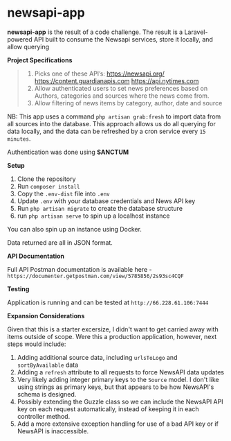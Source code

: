 newsapi-app
===

**newsapi-app** is the result of a code challenge. The result is a Laravel-powered API built to consume the Newsapi services, store it locally, and allow querying

**Project Specifications**

> 1. Picks one of these API’s: 
> https://newsapi.org/
> https://content.guardianapis.com
> https://api.nytimes.com
> 2. Allow authenticated users to set news preferences based on Authors, categories and sources where the news come from. 
> 3. Allow filtering of news items by category, author, date and source

NB: This app uses a command `php artisan grab:fresh` to import data from all sources into the database. This approach allows us do all querying for data locally, and the data can be refreshed by a cron service every `15 minutes`.

Authentication was done using **SANCTUM**

**Setup**

1. Clone the repository
2. Run `composer install`
3. Copy the `.env-dist` file into `.env`
4. Update `.env` with your database credentials and News API key
5. Run `php artisan migrate` to create the database structure
6. run `php artisan serve` to spin up a localhost instance

You can also spin up an instance using Docker.

Data returned are all in JSON format.

**API Documentation**

Full API Postman documentation is available here - `https://documenter.getpostman.com/view/5785856/2s93sc4CQF`

**Testing**

Application is running and can be tested at `http://66.228.61.106:7444`

**Expansion Considerations**

Given that this is a starter excersize, I didn't want to get carried away with items outside of scope. Were this a production application, however, next steps would include:

1. Adding additional source data, including `urlsToLogo` and `sortByAvailable` data
2. Adding a `refresh` attribute to all requests to force NewsAPI data updates
3. Very likely adding integer primary keys to the `Source` model. I don't like using strings as primary keys, but that appears to be how NewsAPI's schema is designed.
4. Possibly extending the Guzzle class so we can include the NewsAPI API key on each request automatically, instead of keeping it in each controller method.
5. Add a more extensive exception handling for use of a bad API key or if NewsAPI is inaccessible.
